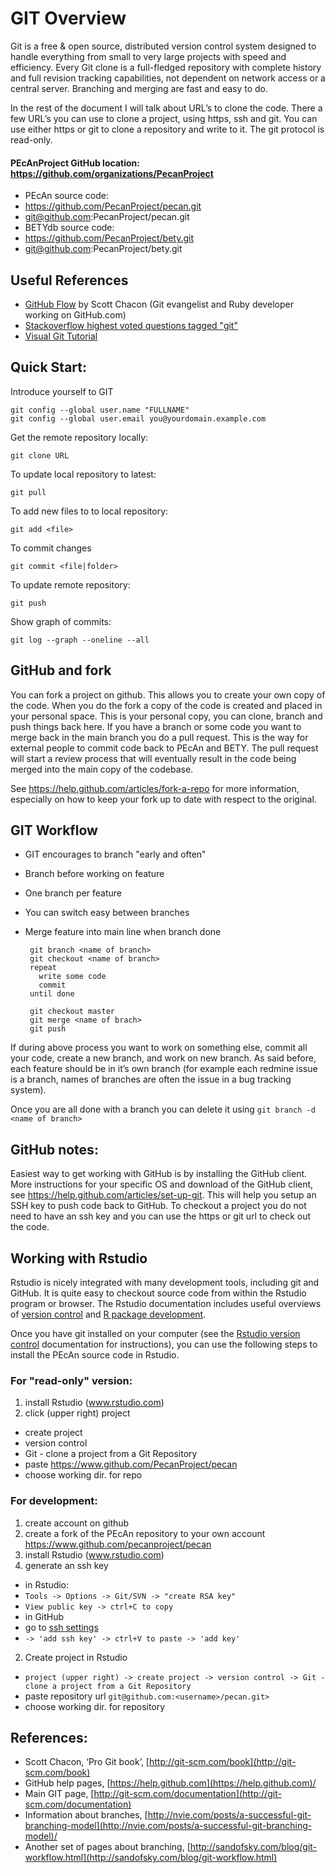 GIT Overview
============

Git is a free & open source, distributed version control system designed
to handle everything from small to very large projects with speed and
efficiency. Every Git clone is a full-fledged repository with complete
history and full revision tracking capabilities, not dependent on
network access or a central server. Branching and merging are fast and
easy to do.

In the rest of the document I will talk about URL’s to clone the code.
There a few URL’s you can use to clone a project, using https, ssh and
git. You can use either https or git to clone a repository and write to
it. The git protocol is read-only.

#### PEcAnProject GitHub location: https://github.com/organizations/PecanProject
* PEcAn source code: 
 * https://github.com/PecanProject/pecan.git
 * git@github.com:PecanProject/pecan.git
* BETYdb source code:
 * https://github.com/PecanProject/bety.git
 * git@github.com:PecanProject/bety.git

Useful References
-----------------

* [GitHub Flow](http://scottchacon.com/2011/08/31/github-flow.html) by
Scott Chacon (Git evangelist and Ruby developer working on GitHub.com)
* [Stackoverflow highest voted questions tagged "git"](http://stackoverflow.com/questions/tagged/git?sort=votes&pagesize=50)
* [Visual Git Tutorial](http://pcottle.github.com/learnGitBranching/)

Quick Start:
------------

Introduce yourself to GIT

    git config --global user.name "FULLNAME"
    git config --global user.email you@yourdomain.example.com

Get the remote repository locally:

    git clone URL

To update local repository to latest:

    git pull

To add new files to to local repository:

    git add <file>

To commit changes

    git commit <file|folder>

To update remote repository:

    git push

Show graph of commits:

    git log --graph --oneline --all

GitHub and fork
---------------

You can fork a project on github. This allows you to create your own
copy of the code. When you do the fork a copy of the code is created and
placed in your personal space. This is your personal copy, you can
clone, branch and push things back here. If you have a branch or some
code you want to merge back in the main branch you do a pull request.
This is the way for external people to commit code back to PEcAn and
BETY. The pull request will start a review process that will eventually
result in the code being merged into the main copy of the codebase.

See https://help.github.com/articles/fork-a-repo for more information, 
especially on how to keep your fork up to date with respect to the original.

GIT Workflow
------------

* GIT encourages to branch "early and often"
 * Branch before working on feature
 * One branch per feature
 * You can switch easy between branches
 * Merge feature into main line when branch done

        git branch <name of branch>
        git checkout <name of branch>
        repeat 
          write some code
          commit
        until done

        git checkout master
        git merge <name of brach>
        git push

If during above process you want to work on something else, commit all
your code, create a new branch, and work on new branch. As said before,
each feature should be in it’s own branch (for example each redmine
issue is a branch, names of branches are often the issue in a bug
tracking system).

Once you are all done with a branch you can delete it using `git branch
-d <name of branch>`

GitHub notes:
-------------

Easiest way to get working with GitHub is by installing the GitHub
client. More instructions for your specific OS and download of the
GitHub client, see https://help.github.com/articles/set-up-git.
This will help you setup an SSH key to push code back to GitHub. To
checkout a project you do not need to have an ssh key and you can use
the https or git url to check out the code.

Working with Rstudio
--------------------

Rstudio is nicely integrated with many development tools, including git and GitHub. 
It is quite easy to checkout source code from within the Rstudio program or browser.
The Rstudio documentation includes useful overviews of [version control](http://www.rstudio.com/ide/docs/version_control/overview) and [R package development](http://www.rstudio.com/ide/docs/packages/overview). 

Once you have git installed on your computer (see the [Rstudio version control](http://www.rstudio.com/ide/docs/version_control/overview) documentation for instructions), you can use the following steps to install the PEcAn source code in Rstudio.

### For "read-only" version:

1.  install Rstudio (www.rstudio.com)
2.  click (upper right) project
 *   create project
 *   version control
 *   Git - clone a project from a Git Repository
 *   paste https://www.github.com/PecanProject/pecan
 *   choose working dir. for repo

### For development:

1.  create account on github
2.  create a fork of the PEcAn repository to your own account https://www.github.com/pecanproject/pecan
3.  install Rstudio (www.rstudio.com)
4. generate an ssh key 
 * in Rstudio: 
  * `Tools -> Options -> Git/SVN -> "create RSA key"`
  * `View public key -> ctrl+C to copy`
 * in GitHub
  * go to [ssh settings](https://github.com/settings/ssh)
  * `-> 'add ssh key' -> ctrl+V to paste -> 'add key'` 
2. Create project in Rstudio
 *  `project (upper right) -> create project -> version control -> Git - clone a project from a Git Repository`
 * paste repository url `git@github.com:<username>/pecan.git>`
 * choose working dir. for repository

References:
-----------

* Scott Chacon, ‘Pro Git book’,
[http://git-scm.com/book](http://git-scm.com/book)
* GitHub help pages,
[https://help.github.com](https://help.github.com)/
* Main GIT page,
[http://git-scm.com/documentation](http://git-scm.com/documentation)
* Information about branches,
[http://nvie.com/posts/a-successful-git-branching-model](http://nvie.com/posts/a-successful-git-branching-model)/
* Another set of pages about branching,
[http://sandofsky.com/blog/git-workflow.html](http://sandofsky.com/blog/git-workflow.html)